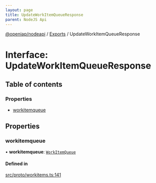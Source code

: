 ```yaml
---
layout: page
title: UpdateWorkItemQueueResponse
parent: NodeJS Api
---
```

[@openiap/nodeapi](../README.html) / [Exports](../modules.html) / UpdateWorkItemQueueResponse

# Interface: UpdateWorkItemQueueResponse

## Table of contents

### Properties

- [workitemqueue](UpdateWorkItemQueueResponse.html#workitemqueue)

## Properties

### workitemqueue

• **workitemqueue**: [`WorkItemQueue`](../modules.html#workitemqueue)

#### Defined in

[src/proto/workitems.ts:141](https://github.com/openiap/nodeapi/blob/a6b5438/src/proto/workitems.ts#L141)

